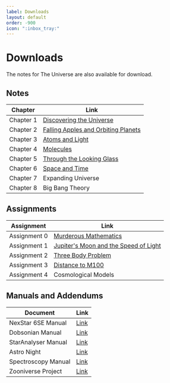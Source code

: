 ```yaml
---
label: Downloads
layout: default
order: -900
icon: ":inbox_tray:"
---
```


# Downloads

The notes for The Universe are also available for download.

## Notes

| Chapter   | Link                                                                                                  |
|-----------|-------------------------------------------------------------------------------------------------------|
| Chapter 1 | [Discovering the Universe](https://canvas.nus.edu.sg/files/33290/download?download_frd=1)             |
| Chapter 2 | [Falling Apples and Orbiting Planets](https://canvas.nus.edu.sg/files/174994/download?download_frd=1) |
| Chapter 3 | [Atoms and Light](https://canvas.nus.edu.sg/files/194216/download?download_frd=1)                     |
| Chapter 4 | [Molecules](https://canvas.nus.edu.sg/files/241022/download?download_frd=1)                           |
| Chapter 5 | [Through the Looking Glass](https://canvas.nus.edu.sg/files/275171/download?download_frd=1)           |
| Chapter 6 | [Space and Time](https://canvas.nus.edu.sg/files/346818/download?download_frd=1)                      |
| Chapter 7 | Expanding Universe                  |
| Chapter 8 | Big Bang Theory                     |

## Assignments

| Assignment   | Link                                                                                                    |
|--------------|---------------------------------------------------------------------------------------------------------|
| Assignment 0 | [Murderous Mathematics](https://canvas.nus.edu.sg/files/33287/download?download_frd=1)                  |
| Assignment 1 | [Jupiter's Moon and the Speed of Light](https://canvas.nus.edu.sg/files/173146/download?download_frd=1) |
| Assignment 2 | [Three Body Problem](https://canvas.nus.edu.sg/files/215326/download?download_frd=1)                    |
| Assignment 3 | [Distance to M100](https://canvas.nus.edu.sg/files/320257/download?download_frd=1)                      |
| Assignment 4 | Cosmological Models                   |


## Manuals and Addendums

| Document            | Link                                                                   |
|---------------------|------------------------------------------------------------------------|
| NexStar 6SE Manual  | [Link](https://canvas.nus.edu.sg/files/164434/download?download_frd=1) |
| Dobsonian Manual    | [Link](https://canvas.nus.edu.sg/files/164435/download?download_frd=1) |
| StarAnalyser Manual | [Link](https://canvas.nus.edu.sg/files/164436/download?download_frd=1) |
| Astro Night         | [Link](https://canvas.nus.edu.sg/files/198805/download?download_frd=1) |
| Spectroscopy Manual | [Link](https://canvas.nus.edu.sg/files/215364/download?download_frd=1) |
| Zooniverse Project  | [Link](https://canvas.nus.edu.sg/files/215442/download?download_frd=1) |
    



